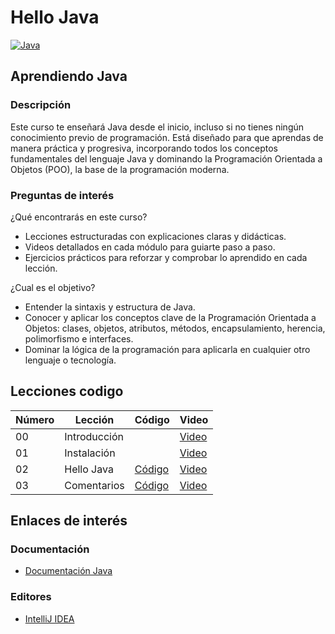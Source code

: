 # Hello Java
[![Java](https://img.shields.io/badge/Java-JDK_21+-red?style=for-the-badge&logo=java&logoColor=white&labelColor=101010)](https://www.oracle.com/es/java)


## Aprendiendo Java
### Descripción
Este curso te enseñará Java desde el inicio, incluso si no tienes ningún conocimiento previo de programación. Está diseñado para que aprendas de manera práctica y progresiva, incorporando todos los conceptos fundamentales del lenguaje Java y dominando la Programación Orientada a Objetos (POO), la base de la programación moderna.

### Preguntas de interés
¿Qué encontrarás en este curso?
- Lecciones estructuradas con explicaciones claras y didácticas.
- Videos detallados en cada módulo para guiarte paso a paso.
- Ejercicios prácticos para reforzar y comprobar lo aprendido en cada lección.

¿Cual es el objetivo?
- Entender la sintaxis y estructura de Java.
- Conocer y aplicar los conceptos clave de la Programación Orientada a Objetos: clases, objetos, atributos, métodos, encapsulamiento, herencia, polimorfismo e interfaces.
- Dominar la lógica de la programación para aplicarla en cualquier otro lenguaje o tecnología.



##  Lecciones codigo
|Número | Lección | Código | Video |
|---|---|---|---|
|00| Introducción |               | [Video]()   |
|01| Instalación  |               | [Video]()   |
|02| Hello Java   | [Código]()    | [Video]()   |
|03| Comentarios  | [Código]()    | [Video]()   |


## Enlaces de interés

### Documentación
- [Documentación Java](https://docs.oracle.com/en/java/)

### Editores
- [IntelliJ IDEA](https://www.jetbrains.com/idea/) 

